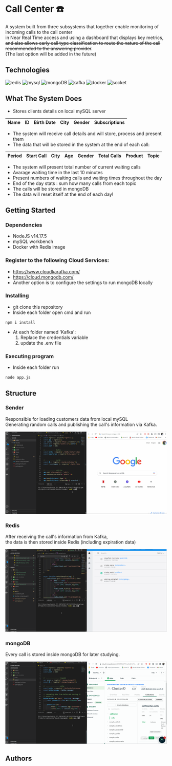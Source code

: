 # Call Center :phone:

A system built from three subsystems that together enable monitoring of incoming calls to the call center  
in Near Real Time access and using a dashboard that displays key metrics,  
~~and also allows early call type classification to route the nature of the call recommended to the answering provider~~.  
(The last option will be added in the future)

## Technologies
![redis](https://img.shields.io/badge/redis-%23DD0031.svg?&style=for-the-badge&logo=redis&logoColor=white)
![mysql](https://img.shields.io/badge/MySQL-005C84?style=for-the-badge&logo=mysql&logoColor=white)
![mongoDB](https://img.shields.io/badge/MongoDB-4EA94B?style=for-the-badge&logo=mongodb&logoColor=white)
![kafka](https://img.shields.io/badge/Apache_Kafka-231F20?style=for-the-badge&logo=apache-kafka&logoColor=white)
![docker](https://img.shields.io/badge/Docker-2CA5E0?style=for-the-badge&logo=docker&logoColor=white)
![socket](https://img.shields.io/badge/Socket.io-010101?&style=for-the-badge&logo=Socket.io&logoColor=white)

## What The System Does

* Stores clients details on local mySQL server  

| Name | ID | Birth Date | City | Gender | Subscriptions |
|------|----|------------|------|--------|---------------|  

* The system will receive call details and will store, process and present them
* The data that will be stored in the system at the end of each call:  

| Period | Start Call | City | Age | Gender | Total Calls | Product | Topic |
|--------|------------|------|-----|--------|-------------|---------|-------|  

* The system will present total number of current waiting calls
* Avarage waiting time in the last 10 minutes
* Present numbers of waiting calls and waiting times throughout the day
* End of the day stats : sum how many calls from each topic
* The calls will be stored in mongoDB
* The data will reset itself at the end of each day!

## Getting Started

### Dependencies

* NodeJS v14.17.5
* mySQL workbench
* Docker with Redis image

### Register to the following Cloud Services:

* https://www.cloudkarafka.com/
* https://cloud.mongodb.com/
* Another option is to configure the settings to run mongoDB locally

### Installing

* git clone this repository
* Inside each folder open cmd and run
```
npm i install 
```
* At each folder named 'Kafka':
  1. Replace the credentials variable 
  2. update the .env file

### Executing program

* Inside each folder run
```
node app.js
```

## Structure

### Sender

Responsible for loading customers data from local mySQL  
Generating random calls and publishing the call's information via Kafka.  

![sender](gifs/sender.gif)

### Redis

After receiving the call's information from Kafka,  
the data is then stored inside Redis (including expiration data)  

![redis](gifs/redis.gif)

### mongoDB

Every call is stored inside mongoDB for later studying.

![mongo](gifs/mongo.gif)

## Authors


